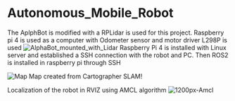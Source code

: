# Autonomous_Mobile_Robot
The AplphBot is modified with a RPLidar is used for this project. Raspberry pi 4 is used as a computer with Odometer sensor and motor driver L298P is used
![AlphaBot_mounted_with_Lidar](https://user-images.githubusercontent.com/72196976/212920215-7c251826-d0e8-4d1a-9a20-3ca498d1a21f.jpg)
Raspberry Pi 4 is installed with Linux server and established a SSH connection with the robot and PC. Then ROS2 is installed in raspberry pi through SSH

![Map](https://user-images.githubusercontent.com/72196976/212929773-82182e74-52db-4e02-94a7-9b952dedac54.jpg)
Map created from Cartographer SLAM!


Localization of the robot in RVIZ using AMCL algorithm 
![1200px-Amcl](https://user-images.githubusercontent.com/72196976/212930341-e1f50a36-b895-413e-a17b-89fcd3ae22b4.jpg)
